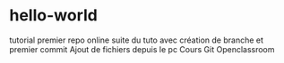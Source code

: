 # hello-world
tutorial premier repo online
suite du tuto avec création de branche
et premier commit 
Ajout de fichiers depuis le pc
Cours Git Openclassroom
